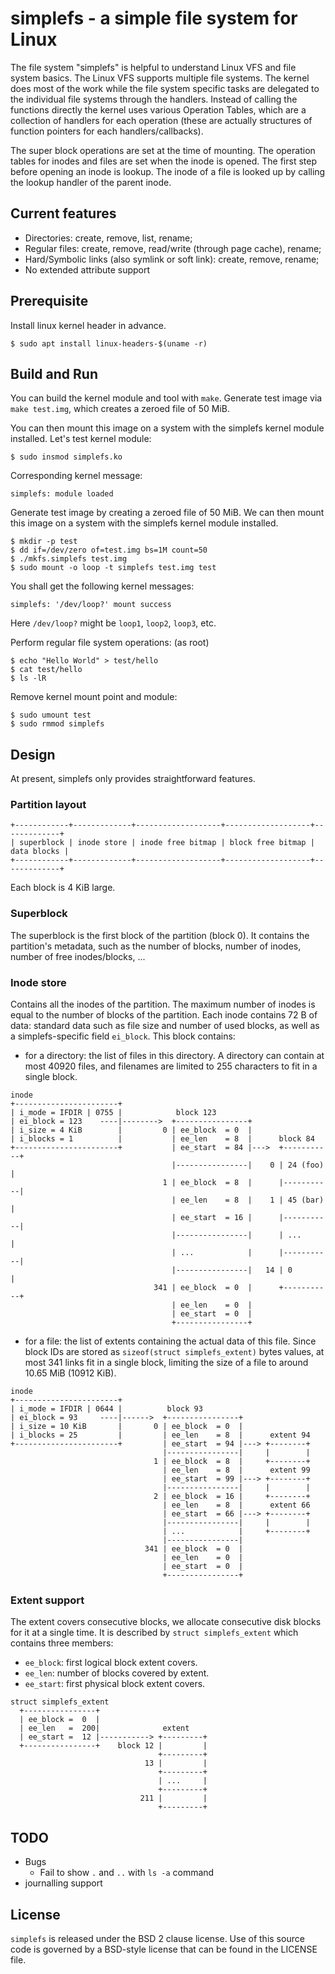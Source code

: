 # simplefs - a simple file system for Linux

The file system "simplefs" is helpful to understand Linux VFS and file system basics.
The Linux VFS supports multiple file systems. The kernel does most of the work while the file system specific tasks are delegated to the individual file systems through the handlers. Instead of calling the functions directly the kernel uses various Operation Tables, which are a collection of handlers for each operation (these are actually structures of function pointers for each handlers/callbacks). 

The super block operations are set at the time of mounting. The operation tables for inodes and files are set when the inode is opened. The first step before opening an inode is lookup. The inode of a file is looked up by calling the lookup handler of the parent inode. 

## Current features

* Directories: create, remove, list, rename;
* Regular files: create, remove, read/write (through page cache), rename;
* Hard/Symbolic links (also symlink or soft link): create, remove, rename;
* No extended attribute support

## Prerequisite

Install linux kernel header in advance.
```shell
$ sudo apt install linux-headers-$(uname -r)
```

## Build and Run

You can build the kernel module and tool with `make`.
Generate test image via `make test.img`, which creates a zeroed file of 50 MiB.

You can then mount this image on a system with the simplefs kernel module installed.
Let's test kernel module:
```shell
$ sudo insmod simplefs.ko
```

Corresponding kernel message:
```
simplefs: module loaded
```

Generate test image by creating a zeroed file of 50 MiB. We can then mount
this image on a system with the simplefs kernel module installed.
```shell
$ mkdir -p test
$ dd if=/dev/zero of=test.img bs=1M count=50
$ ./mkfs.simplefs test.img
$ sudo mount -o loop -t simplefs test.img test
```

You shall get the following kernel messages:
```
simplefs: '/dev/loop?' mount success
```
Here `/dev/loop?` might be `loop1`, `loop2`, `loop3`, etc.

Perform regular file system operations: (as root)
```shell
$ echo "Hello World" > test/hello
$ cat test/hello
$ ls -lR
```

Remove kernel mount point and module:
```shell
$ sudo umount test
$ sudo rmmod simplefs
```

## Design

At present, simplefs only provides straightforward features.

### Partition layout
```
+------------+-------------+-------------------+-------------------+-------------+
| superblock | inode store | inode free bitmap | block free bitmap | data blocks |
+------------+-------------+-------------------+-------------------+-------------+
```
Each block is 4 KiB large.

### Superblock
The superblock is the first block of the partition (block 0). It contains the partition's metadata, such as the number of blocks, number of inodes, number of free inodes/blocks, ...

### Inode store
Contains all the inodes of the partition. The maximum number of inodes is equal to the number of blocks of the partition. Each inode contains 72 B of data: standard data such as file size and number of used blocks, as well as a simplefs-specific field `ei_block`. This block contains:
  - for a directory: the list of files in this directory. A directory can contain at most 40920 files, and filenames are limited to 255 characters to fit in a single block.
  ```
  inode
  +-----------------------+
  | i_mode = IFDIR | 0755 |            block 123
  | ei_block = 123    ----|-------->  +----------------+
  | i_size = 4 KiB        |         0 | ee_block  = 0  |
  | i_blocks = 1          |           | ee_len    = 8  |      block 84
  +-----------------------+           | ee_start  = 84 |--->  +-----------+
                                      |----------------|    0 | 24 (foo)  |
                                    1 | ee_block  = 8  |      |-----------|
                                      | ee_len    = 8  |    1 | 45 (bar)  |
                                      | ee_start  = 16 |      |-----------|
                                      |----------------|      | ...       |
                                      | ...            |      |-----------|
                                      |----------------|   14 | 0         |
                                  341 | ee_block  = 0  |      +-----------+
                                      | ee_len    = 0  |
                                      | ee_start  = 0  |
                                      +----------------+

  ```
  - for a file: the list of extents containing the actual data of this file. Since block IDs are stored as `sizeof(struct simplefs_extent)` bytes values, at most 341 links fit in a single block, limiting the size of a file to around 10.65 MiB (10912 KiB).
  ```
  inode                                                
  +-----------------------+                           
  | i_mode = IFDIR | 0644 |          block 93       
  | ei_block = 93     ----|------>  +----------------+      
  | i_size = 10 KiB       |       0 | ee_block  = 0  |     
  | i_blocks = 25         |         | ee_len    = 8  |      extent 94 
  +-----------------------+         | ee_start  = 94 |---> +--------+
                                    |----------------|     |        |     
                                  1 | ee_block  = 8  |     +--------+
                                    | ee_len    = 8  |      extent 99
                                    | ee_start  = 99 |---> +--------+ 
                                    |----------------|     |        |
                                  2 | ee_block  = 16 |     +--------+
                                    | ee_len    = 8  |      extent 66 
                                    | ee_start  = 66 |---> +--------+
                                    |----------------|     |        |
                                    | ...            |     +--------+
                                    |----------------|  
                                341 | ee_block  = 0  | 
                                    | ee_len    = 0  |
                                    | ee_start  = 0  |
                                    +----------------+
  ```

### Extent support
The extent covers consecutive blocks, we allocate consecutive disk blocks for it at a single time. It is described by `struct simplefs_extent` which contains three members:
- `ee_block`: first logical block extent covers.
- `ee_len`: number of blocks covered by extent.
- `ee_start`: first physical block extent covers.
```
struct simplefs_extent
  +----------------+                           
  | ee_block =  0  |    
  | ee_len   =  200|              extent
  | ee_start =  12 |-----------> +---------+
  +----------------+    block 12 |         |
                                 +---------+
                              13 |         |
                                 +---------+
                                 | ...     |
                                 +---------+
                             211 |         |
                                 +---------+

```

## TODO

- Bugs
    - Fail to show `.` and `..` with `ls -a` command
- journalling support

## License

`simplefs` is released under the BSD 2 clause license. Use of this source code is governed by
a BSD-style license that can be found in the LICENSE file.
